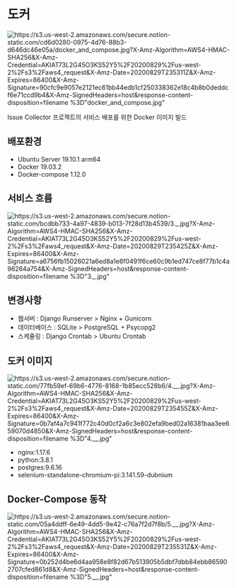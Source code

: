 # 도커

![https://s3.us-west-2.amazonaws.com/secure.notion-static.com/cd6d0280-0975-4d76-88b3-d646dc46e05a/docker_and_compose.jpg?X-Amz-Algorithm=AWS4-HMAC-SHA256&X-Amz-Credential=AKIAT73L2G45O3KS52Y5%2F20200829%2Fus-west-2%2Fs3%2Faws4_request&X-Amz-Date=20200829T235311Z&X-Amz-Expires=86400&X-Amz-Signature=90cfc9e9057e2121ec61bb44edb1cf250338362e18c4b8b0deddcf6e71ccd9b4&X-Amz-SignedHeaders=host&response-content-disposition=filename %3D"docker_and_compose.jpg"](https://s3.us-west-2.amazonaws.com/secure.notion-static.com/cd6d0280-0975-4d76-88b3-d646dc46e05a/docker_and_compose.jpg?X-Amz-Algorithm=AWS4-HMAC-SHA256&X-Amz-Credential=AKIAT73L2G45O3KS52Y5%2F20200829%2Fus-west-2%2Fs3%2Faws4_request&X-Amz-Date=20200829T235311Z&X-Amz-Expires=86400&X-Amz-Signature=90cfc9e9057e2121ec61bb44edb1cf250338362e18c4b8b0deddcf6e71ccd9b4&X-Amz-SignedHeaders=host&response-content-disposition=filename%20%3D%22docker_and_compose.jpg%22)

Issue Collector 프로젝트의 서비스 배포를 위한 Docker 이미지 빌드

## 배포환경

- Ubuntu Server 19.10.1 arm64
- Docker 19.03.2
- Docker-compose 1.12.0

## 서비스 흐름

![https://s3.us-west-2.amazonaws.com/secure.notion-static.com/bcdbb733-4a97-4839-b013-7f28d13b4539/3._.jpg?X-Amz-Algorithm=AWS4-HMAC-SHA256&X-Amz-Credential=AKIAT73L2G45O3KS52Y5%2F20200829%2Fus-west-2%2Fs3%2Faws4_request&X-Amz-Date=20200829T235425Z&X-Amz-Expires=86400&X-Amz-Signature=a6756fb15026021a6ed8a1e6f0491f6ce60c9b1ed747ce8f77b1c4a96264a754&X-Amz-SignedHeaders=host&response-content-disposition=filename %3D"3._.jpg"](https://s3.us-west-2.amazonaws.com/secure.notion-static.com/bcdbb733-4a97-4839-b013-7f28d13b4539/3._.jpg?X-Amz-Algorithm=AWS4-HMAC-SHA256&X-Amz-Credential=AKIAT73L2G45O3KS52Y5%2F20200829%2Fus-west-2%2Fs3%2Faws4_request&X-Amz-Date=20200829T235425Z&X-Amz-Expires=86400&X-Amz-Signature=a6756fb15026021a6ed8a1e6f0491f6ce60c9b1ed747ce8f77b1c4a96264a754&X-Amz-SignedHeaders=host&response-content-disposition=filename%20%3D%223._.jpg%22)

## 변경사항

- 웹서버 : Django Runserver > Nginx + Gunicorn
- 데이터베이스 : SQLite > PostgreSQL + Psycopg2
- 스케쥴링 : Django Crontab > Ubuntu Crontab

## 도커 이미지

![https://s3.us-west-2.amazonaws.com/secure.notion-static.com/77fb59ef-69b6-4776-8168-1b85ecc528b6/4.__.jpg?X-Amz-Algorithm=AWS4-HMAC-SHA256&X-Amz-Credential=AKIAT73L2G45O3KS52Y5%2F20200829%2Fus-west-2%2Fs3%2Faws4_request&X-Amz-Date=20200829T235455Z&X-Amz-Expires=86400&X-Amz-Signature=0b7af4a7c941f772c40d0cf2a6c3e802efa9bed02a16381baa3ee659070d4850&X-Amz-SignedHeaders=host&response-content-disposition=filename %3D"4.__.jpg"](https://s3.us-west-2.amazonaws.com/secure.notion-static.com/77fb59ef-69b6-4776-8168-1b85ecc528b6/4.__.jpg?X-Amz-Algorithm=AWS4-HMAC-SHA256&X-Amz-Credential=AKIAT73L2G45O3KS52Y5%2F20200829%2Fus-west-2%2Fs3%2Faws4_request&X-Amz-Date=20200829T235455Z&X-Amz-Expires=86400&X-Amz-Signature=0b7af4a7c941f772c40d0cf2a6c3e802efa9bed02a16381baa3ee659070d4850&X-Amz-SignedHeaders=host&response-content-disposition=filename%20%3D%224.__.jpg%22)

- nginx:1.17.6
- python:3.8.1
- postgres:9.6.16
- selenium-standalone-chromium-pi:3.141.59-dubnium

## Docker-Compose 동작

![https://s3.us-west-2.amazonaws.com/secure.notion-static.com/05a4ddff-6e49-4dd5-9e42-c76a7f2d7f8b/5.__.jpg?X-Amz-Algorithm=AWS4-HMAC-SHA256&X-Amz-Credential=AKIAT73L2G45O3KS52Y5%2F20200829%2Fus-west-2%2Fs3%2Faws4_request&X-Amz-Date=20200829T235531Z&X-Amz-Expires=86400&X-Amz-Signature=0b252d4be6d4aa958e8f82d67b513905b5dbf7dbb84ebb865902707cfed861d8&X-Amz-SignedHeaders=host&response-content-disposition=filename %3D"5.__.jpg"](https://s3.us-west-2.amazonaws.com/secure.notion-static.com/05a4ddff-6e49-4dd5-9e42-c76a7f2d7f8b/5.__.jpg?X-Amz-Algorithm=AWS4-HMAC-SHA256&X-Amz-Credential=AKIAT73L2G45O3KS52Y5%2F20200829%2Fus-west-2%2Fs3%2Faws4_request&X-Amz-Date=20200829T235531Z&X-Amz-Expires=86400&X-Amz-Signature=0b252d4be6d4aa958e8f82d67b513905b5dbf7dbb84ebb865902707cfed861d8&X-Amz-SignedHeaders=host&response-content-disposition=filename%20%3D%225.__.jpg%22)